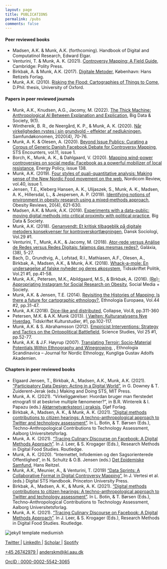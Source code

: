 ```yaml
---
layout: page
title: PUBLICATIONS
permalink: /pubs
comments: false
---
```



<div class="row justify-content-between">
<div class="col-md-8 pr-5">


<h4>Peer reviewed books</h4>

<ul>
  <li>Madsen, A.K. & Munk, A.K. (forthcoming). Handbook of Digital and Computatinol Research, Edward Elgar.</li>
  <li>Venturini, T. & Munk, A. K. (2021). <a target="_blank" href="https://books.google.dk/books?id=eo1SEAAAQBAJ&lpg=PP1&pg=PP1#v=onepage&q&f=false">Controversy Mapping: A Field Guide</a>, Cambridge: Polity Press.</li>
  <li>Birkbak, A. & Munk, A.K. (2017). <a target="_blank" href="https://hansreitzel.dk/products/digitale-metoder-bog-36249-9788741258218">Digitale Metoder</a>, København: Hans Retizels Forlag. </li>
  <li>Munk, A.K. (2010). <a target="_blank" href="https://ora.ox.ac.uk/objects/uuid:55c2df2e-3506-4a93-8cab-37f133866182/download_file?safe_filename=Munk_RiskingTheFloodORA.pdf&file_format=application%2Fpdf&type_of_work=Thesis">Risking the Flood: Cartographies of Things to Come</a>, D.Phil. thesis, University of Oxford.</li>
</ul>  

<h4>Papers in peer reviewed journals</h4>

<ul>
  <li>Munk, A.K., Knudsen, A.G., Jacomy, M. (2022). <a target="_blank" href="https://journals.sagepub.com/doi/full/10.1177/20539517211069891">The Thick Machine: Anthropological AI Between Explanation and Explication</a>, Big Data & Society, 9(1).</li>
  <li>Winthereik, B. R., de Neergård, K. P., & Munk, A. K. (2020). <a target="_blank" href="https://tidsskrift.dk/samfundsokonomen/article/view/123563">Når virkeligheden rystes i sin grundvold – effekter af nedlukningen</a>, Samfundøkonomen, 2020(4), 70-76.</li>
  <li>Munk, A. K. & Olesen, A. (2020). <a target="_blank" href="https://www.dasts.dk/wp-content/uploads/3_Beyond-issues_FV_1.pdf">Beyond Issue Publics: Curating a Corpus of Generic Danish Facebook Debate for Controversy Mapping</a>, STS Encounters, vol.11, issue 1.</li>
  <li>Borch, K., Munk, A. K., & Dahlgaard, V. (2020). <a target="_blank" href="https://www.sciencedirect.com/science/article/abs/pii/S0301421519308055">Mapping wind-power controversies on social media: Facebook as a powerful mobilizer of local resistance</a>, Energy Policy, issue 138.</li>
  <li>Munk, A.K. (2019).  <a target="_blank" href="https://www.sciendo.com/article/10.2478/nor-2019-0020">Four styles of quali-quantitative analysis: Making sense of the New Nordic Food movement on the web</a>, Nordicom Review, vol.40, issue 1.</li>
  <li>Jensen, T.E., Kleberg Hansen, A. K., Ulijaszek, S., Munk, A. K., Madsen, A. K., Hillersdal, L., & Jespersen, A. P. (2019). <a target="_blank" href="https://vbn.aau.dk/ws/portalfiles/portal/343715803/Identifying_notions_of_obesity.pdf">Identifying notions of environment in obesity research using a mixed‐methods approach</a>, Obesity Reviews, 20(4), 621-630.</li>
  <li>Madsen, A.K. & Munk, A.K. (2019). <a target="_blank" href="https://journals.sagepub.com/doi/10.1177/2053951718825357">Experiments with a data-public: moving digital methods into critical proximity with political practice</a>, Big Data & Society.</li>
  <li>Munk, A.K. (2018). <a target="_blank" href="https://rauli.cbs.dk/index.php/dansksociologi/article/view/5722">Genanvendt: Et kritisk tilbageblik på digitale metoders konsekvenser for kontroverskortlægningen</a>, Dansk Sociologi, Vol.29 #1.</li>
  <li>Venturini, T., Munk, A.K., & Jacomy, M. (2018). <a target="_blank" href="https://revistas.pucsp.br/index.php/galaxia/article/view/36645">Ator-rede versus Análise de Redes versus Redes Digitais: falamos das mesmas redes?</a>, Galáxia, (38), 5-27. </li>
  <li>Bach, D., Grundtvig, A., Lofstad, R.I., Mathiasen, A.F., Olesen, A., Birkbak, A., Madsen, A.K., & Munk, A.K. (2018). <a target="_blank" href="https://tidsskrift.dk/politik/article/view/106144">Whack-a-mole: En undersøgelse af falske nyheder og deres økosystem</a>, Tidsskriftet Politik, Vol.21 #1, pp.41-58.</li>
  <li>Munk, A.K., Petersen, M.K., Abildgaard, M.S., & Birkbak, A. (2016). <a target="_blank" href="https://www.researchgate.net/publication/304918866_Re-Appropriating_Instagram_for_Social_Research_Three_Methods_for_Studying_Obesogenic_Environments"> (Re)-Appropriating Instagram for Social Research on Obesity</a>, Social Media + Society.</li>
  <li>Munk, A.K. & Jensen, T.E. (2014). <a target="_blank" href="https://ee.openlibhums.org/article/id/1125/">Revisiting the Histories of Mapping: Is there a future for cartographic ethnology?</a>, Ethnologia Europaea, Vol.44 #2, pp.31-47.</li>
  <li>Munk, A.K.(2018). <a target="_blank" href="https://www.urbanomic.com/chapter/collapse-viii-anders-kristian-munk-dice-like-and-distributed/">Dice-like and distributed</a>, Collapse, Vol.8, pp.311-360</li>
  <li>Petersen, M.K. & A.K. Munk (2013). <a target="_blank" href="https://tidsskrift.dk/fn/article/view/8142">I Vælten: Kulturanalysens Nye Hverdag</a>, Tidskriftet Kulturstudier, #1, pp.102-117.</li>
  <li>Munk, A.K. & S. Abrahamsson (2012). <a target="_blank" href="https://sciencetechnologystudies.journal.fi/article/view/55281"> Empiricist Interventions: Strategy and Tactics on the Ontopolitical Battlefield</a>, Science Studies, Vol 25 #1, pp.52-77.</li>
  <li>Munk, A.K. & J.F. Høyrup (2007). <a target="_blank" href="https://www.academia.edu/2237975/Translating_Terroir_Sociomaterial_Potentials_in_Ethnography_and_Wine_growing">Translating Terroir: Socio-Material Potentials Within Ethnography and Winegrowing</a>, , Ethnologia Scandinavica – Journal for Nordic Ethnology, Kungliga Gustav Adolfs Akademien.</li>


</ul>  

<h4>Chapters in peer reviewed books</h4>

<ul>
  <li>Elgaard Jensen, T., Birkbak, A., Madsen, A.K., Munk, A.K. (2021). <a target="_blank" href="https://vbn.aau.dk/ws/portalfiles/portal/437610441/2021_PARTICIPATORY_DATA_DESIGN_Acting_in_a_Digital_World.pdf">”Participatory Data Design: Acting in a Digital World”</a>, in G. Downey & T. Zuiderent-Jerak (eds.) Making and Doing STS, MIT Press.</li>
  <li>Munk, A. K. (2021). “Virkeliggørelser: Hvordan bruger man flerstedet etnografi til at beskrive multiple fænomener?”, in B.R. Wintereik & I. Papazu (eds.) <a target="_blank" href="https://www.djoef-forlag.dk/book-info/aktornetvaerksteori">Aktørnetværksteori i praksis</a>, Djøf Forlag.</li>
  <li>Birkbak, A., Madsen, A. K., & Munk, A. K. (2021). <a target="_blank" href="https://vbn.aau.dk/ws/portalfiles/portal/423678491/2021_Digital_Methods_Contributions_to_Citizen_Hearings_A_TechnoAnthropological_Approach_to_Twitter_and_Technology_Assessment.pdf">“Digital methods contributions to citizen hearings: A techno-anthropological approach to Twitter and technology assessment”</a>. In L. Botin, & T. Børsen (Eds.), Techno-Anthropological Contributions to Technology Assessment, Aalborg Universitetsforlag.</li>
  <li>Munk, A. K. (2021). <a target="_blank" href="https://vbn.aau.dk/ws/portalfiles/portal/427726913/Munk_TracingCulinaryDiscourse_Final.pdf"> “Tracing Culinary Discourse on Facebook: A Digital Methods Approach”</a>. In J. Leer, & S. Krogager (Eds.), Research Methods in Digital Food Studies. Routledge.</li>

  <li>Munk, A. K. (2020). “Internettet, Infodemien og den Sagsorienterede Offentlighed”, in N. Schultz & O.B. Jensen (eds.) <a target="_blank" href="https://vbn.aau.dk/ws/portalfiles/portal/437610441/2021_PARTICIPATORY_DATA_DESIGN_Acting_in_a_Digital_World.pdf">Det Epidemiske Samfund</a>, Hans Reitzel.</li>
  <li>Munk, A.K., Meunier, A., & Venturini, T. (2019) <a target="_blank" href="https://digitalsts.net/wp-content/uploads/2019/11/30_digitalSTS_Data-Sprints.pdf">“Data Sprints: A Collaborative Format in Digital Controversy Mapping”</a>, In J. Vertesi et al. (eds.) Digital STS Handbook. Princeton University Press.</li>
  <li>Birkbak, A., Madsen, A. K., & Munk, A. K. (2021). <a target="_blank" href="https://vbn.aau.dk/ws/portalfiles/portal/423678491/2021_Digital_Methods_Contributions_to_Citizen_Hearings_A_TechnoAnthropological_Approach_to_Twitter_and_Technology_Assessment.pdf">“Digital methods contributions to citizen hearings: A techno-anthropological approach to Twitter and technology assessment”</a>. In L. Botin, & T. Børsen (Eds.), Techno-Anthropological Contributions to Technology Assessment, Aalborg Universitetsforlag.</li>
  <li>Munk, A. K. (2021). <a target="_blank" href="https://vbn.aau.dk/ws/portalfiles/portal/427726913/Munk_TracingCulinaryDiscourse_Final.pdf"> “Tracing Culinary Discourse on Facebook: A Digital Methods Approach”</a>. In J. Leer, & S. Krogager (Eds.), Research Methods in Digital Food Studies. Routledge.</li>
</ul>  
</div>

<div class="col-md-4">

<div class="sticky-top sticky-top-80">

<p class="mb-5"><img class="shadow-lg" src="{{site.baseurl}}/assets/images/logo4.png" alt="jekyll template mediumish" /></p>

<p><a target="_blank" href="https://twitter.com/AndersKMunk">Twitter <i class="fab fa-twitter"></i></a> &#124; <a target="_blank" href="https://www.linkedin.com/in/akmunk/">LinkedIn <i class="fab fa-linkedin"></i></a> &#124; <a target="_blank" href="https://scholar.google.com/citations?user=zMNHCokAAAAJ">Scholar <i class="ai ai-google-scholar"></i></a> &#124; <a target="_blank" href="https://open.spotify.com/artist/4ZiE8tzaRquJl7KPoZXNnQ?si=X05TEs6cR_6ywxuC2SlNAQ">Spotify <i class="fab fa-spotify"></i></a></p>

<p> <a href="tel:+45 26742979">+45 26742979 <i class="fa fa-phone"></i></a> &#124; <a href="mailto:anderskm@ikl.aau.dk">anderskm@ikl.aau.dk <i class="fa fa-envelope"></i></a> </p>

<p><a target="_blank" href="https://orcid.org/0000-0002-5542-3065">OrcID <i class="ai ai-orcid"></i>: 0000-0002-5542-3065</a></p>

</div>
</div>
</div>
